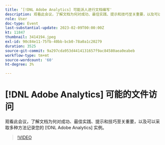 ```yaml
---
title: ’[!DNL Adobe Analytics] 可能派人进行文档编写'
description: 观看此会议，了解文档为何对成功、最佳实践、提示和技巧至关重要，以及可以采取多种方法记录您的 [!DNL Adobe Analytics] 实例。 2022 年 6 月
role: User
doc-type: Event
last-substantial-update: 2023-02-09T00:00:00Z
kt: 11847
thumbnail: 3414194.jpeg
exl-id: 90c84e11-75fb-40bb-bcb0-78a0a1c20279
duration: 3525
source-git-commit: 9a297cda953d4414131657f9ac84580aea0eabeb
workflow-type: tm+mt
source-wordcount: '60'
ht-degree: 3%

---
```


# [!DNL Adobe Analytics] 可能的文件访问

观看此会议，了解文档为何对成功、最佳实践、提示和技巧至关重要，以及可以采取多种方法记录您的 [!DNL Adobe Analytics] 实例。

>[!VIDEO](https://video.tv.adobe.com/v/3414194/?quality=12&learn=on)
